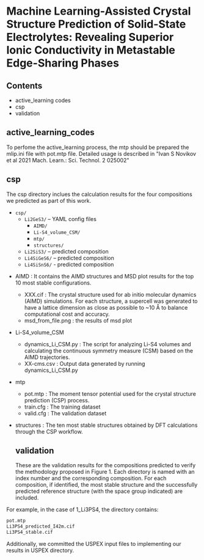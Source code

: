 # Machine Learning-Assisted Crystal Structure Prediction of Solid-State Electrolytes: Revealing Superior Ionic Conductivity in Metastable Edge-Sharing Phases

## Contents
- active_learning codes
- csp
- validation
  
## active_learning_codes
To perfome the active_learning process, the mtp should be prepared the mlip.ini file with pot.mtp file.
Detailed usage is described in "Ivan S Novikov et al 2021 Mach. Learn.: Sci. Technol. 2 025002"

## csp
The csp directory inclues the calculation results for the four compositions we predicted as part of this work.

- `csp/`
  - `Li2GeS3/` – YAML config files
    - `AIMD/`
    - `Li-S4_volume_CSM/`
    - `mtp/`
    - `structures/`
  - `Li2SiS3/` – predicted composition
  - `Li4SiGeS6/` – predicted composition
  - `Li4SiSnS6/` - predicted composition

* AIMD : It contains the AIMD structures and MSD plot results for the top 10 most stable configurations.
  *  XXX.cif : The crystal structure used for ab initio molecular dynamics (AIMD) simulations. For each structure, a supercell was generated to have a lattice dimension as close as possible to ~10 Å to balance computational cost and accuracy.
  *  msd_from_file.png : the results of msd plot
* Li-S4_volume_CSM
  * dynamics_Li_CSM.py : The script for analyzing Li-S4 volumes and calculating the continuous symmetry measure (CSM) based on the AIMD trajectories.
  * XX-cms.csv : Output data generated by running dynamics_Li_CSM.py
* mtp
  * pot.mtp : The moment tensor potential used for the crystal structure prediction (CSP) process.
  * train.cfg : The training dataset
  * valid.cfg : The validation dataset
* structures : The ten most stable structures obtained by DFT calculations through the CSP workflow.

  ## validation
  These are the validation results for the compositions predicted to verify the methodology proposed in Figure 1. Each directory is named with an index number and the corresponding composition. For each composition, if identified, the most stable structure and the successfully predicted reference structure (with the space group indicated) are included.

For example, in the case of 1_Li3PS4, the directory contains:

```bash
pot.mtp
Li3PS4_predicted_I42m.cif
Li3PS4_stable.cif
```
Additionally, we committed the USPEX input files to implementing our results in USPEX directory.
